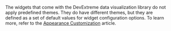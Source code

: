 The widgets that come with the DevExtreme data visualization library do not apply predefined themes. They do have different themes, but they are defined as a set of default values for widget configuration options. To learn more, refer to the [Appearance Customization](/concepts/20%20Data%20Visualization/40%20Common/70%20Appearance%20Customization '/Documentation/Guide/Data_Visualization/Common/Appearance_Customization/') article.
